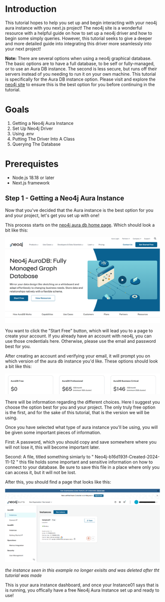 # Introduction

This tutorial hopes to help you set up and begin interacting with your neo4j aura instance with you next.js project! The neo4j site is a wonderful resource with a helpful guide on how to set up a neo4j driver and how to begin some simply queries. However, this tutorial seeks to give a deeper and more detailed guide into integrating this driver more seamlessly into your next project!

**Note:** There are several options when using a neo4j graphical database. The basic options are to have a full database, to be self or fully-managed, or to use an Aura DB instance. The second is less secure, but runs off their servers instead of you needing to run it on your own machine. This tutorial is specifically for the Aura DB instance option. Please visit and explore the [neo4j site](https://neo4j.com/) to ensure this is the best option for you before continuing in the tutorial.

# Goals

<ol>
  <li>Getting a Neo4j Aura Instance</li>
  <li>Set Up Neo4j Driver</li>
  <li>Using .env</li>
  <li>Putting The Driver Into A Class</li>
  <li>Querying The Database</li>
</ol>

# Prerequistes

<ul>
  <li>Node.js 18.18 or later</li>
  <li>Next.js framework</li>
</ul>

## Step 1 - Getting a Neo4j Aura Instance

Now that you've decided that the Aura instance is the best option for you and your project, let's get you set up with one!

This process starts on the [neo4j aura db home page](https://neo4j.com/product/auradb/). Which should look a bit like this:

![Main Page](/docs/tutorial/tutorial_images/AuraDBMainPage.png)

You want to click the "Start Free" button, which will lead you to a page to create your account. If you already have an account with neo4j, you can use those credentials here. Otherwise, please use the email and password best for you.

After creating an account and verifying your email, it will prompt you on which version of the aura db instance you'd like. These options should look a bit like this:

![Instance Options](/docs/tutorial/tutorial_images/AuraDBOptions.png)

There will be information regarding the different choices. Here I suggest you choose the option best for you and your project. The only truly free option is the first, and for the sake of this tutorial, that is the version we will be using.

Once you have selected what type of aura instance you'll be using, you will be given some important pieces of information.

First: A password, which you should copy and save somewhere where you will not lose it, this will become important later.

Second: A file, titled something simiarly to " Neo4j-b16d193f-Created-2024-11-12 " this file holds some important and sensitive information on how to connect to your database. Be sure to save this file in a place where only you can access it, but it will not be lost.

After this, you should find a page that looks like this:

![Dashboard](/docs/tutorial/tutorial_images/AuraDBDashboard.png)

*the instance seen in this example no longer exisits and was deleted after tht tutorial was made*

This is your aura instance dashboard, and once your Instance01 says that is is running, you offically have a free Neo4j Aura Instance set up and ready to use!
